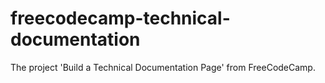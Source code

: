 # freecodecamp-technical-documentation
The project 'Build a Technical Documentation Page' from FreeCodeCamp.
